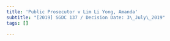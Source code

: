 ```yaml
---
title: 'Public Prosecutor v Lim Li Yong, Amanda'
subtitle: "[2019] SGDC 137 / Decision Date: 3\_July\_2019"
tags: []

---
```

